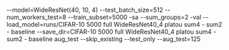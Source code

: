 --model=WideResNet(40, 10, 4) --test_batch_size=512 --num_workers_test=8 --train_subset=5000 -sa --sum_groups=2 -val --load_model=runs/CIFAR-10 5000 full WideResNet40_4 platou sum4 - sum2 - baseline --save_dir=CIFAR-10 5000 full WideResNet40_4 platou sum4 - sum2 - baseline aug_test --skip_existing --test_only --aug_test=125